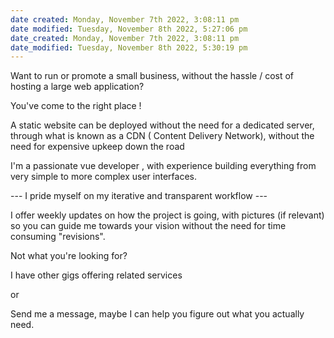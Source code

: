 ```yaml
---
date created: Monday, November 7th 2022, 3:08:11 pm
date modified: Tuesday, November 8th 2022, 5:27:06 pm
date_created: Monday, November 7th 2022, 3:08:11 pm
date_modified: Tuesday, November 8th 2022, 5:30:19 pm
---
```

Want to run or promote a small business, without the hassle / cost of hosting a large web application?

You've come to the right place !

A static website can be deployed without the need for a dedicated server, through what is known as a CDN ( Content Delivery Network), without the need for expensive upkeep down the road



I'm a passionate vue developer , with experience building everything from very simple to more complex user interfaces.



--- I pride myself on my iterative and transparent workflow ---



I offer weekly updates on how the project is going, with pictures (if relevant) so you can guide me towards your vision without the need for time consuming "revisions".





Not what you're looking for? 

I have other gigs offering related services 

or

Send me a message, maybe I can help you figure out what you actually need. 

